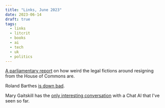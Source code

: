 ```yaml
---
title: "Links, June 2023"
date: 2023-06-14
draft: true
tags:
  - links
  - litcrit
  - books
  - ai
  - tech
  - uk
  - politics
---
```


[A parliamentary report][1] on how weird the legal fictions around resigning from the House of Commons are.

Roland Barthes [is down bad][2].

Mary Gaitskill has the [only interesting conversation][3] with a Chat AI that I've seen so far.

[1]: https://researchbriefings.files.parliament.uk/documents/SN06395/SN06395.pdf
[2]: https://hedgehogreview.com/issues/by-theory-possessed/articles/i-love-you-in-theory
[3]: https://unherd.com/2023/06/mary-gaitskill-how-a-chatbot-charmed-me/